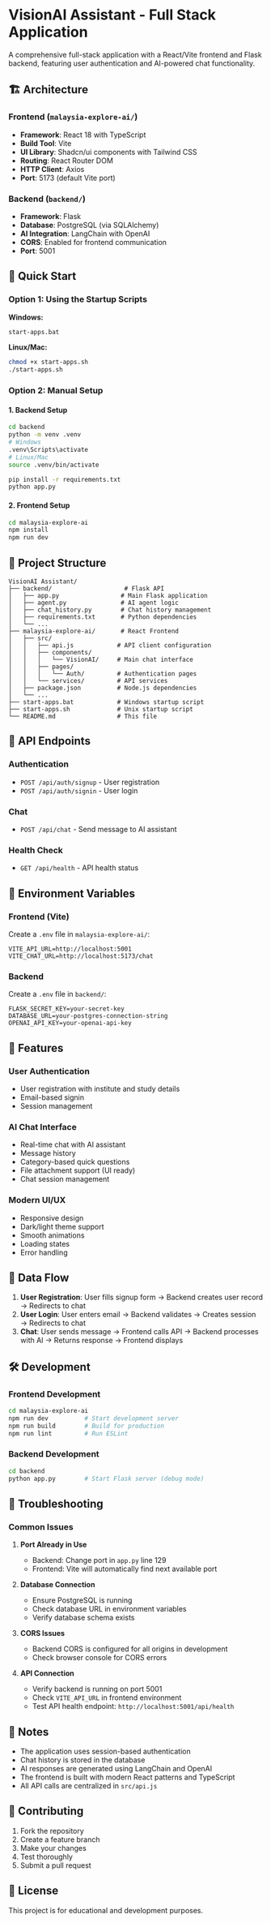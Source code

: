 # VisionAI Assistant - Full Stack Application

A comprehensive full-stack application with a React/Vite frontend and Flask backend, featuring user authentication and AI-powered chat functionality.

## 🏗️ Architecture

### Frontend (`malaysia-explore-ai/`)
- **Framework**: React 18 with TypeScript
- **Build Tool**: Vite
- **UI Library**: Shadcn/ui components with Tailwind CSS
- **Routing**: React Router DOM
- **HTTP Client**: Axios
- **Port**: 5173 (default Vite port)

### Backend (`backend/`)
- **Framework**: Flask
- **Database**: PostgreSQL (via SQLAlchemy)
- **AI Integration**: LangChain with OpenAI
- **CORS**: Enabled for frontend communication
- **Port**: 5001

## 🚀 Quick Start

### Option 1: Using the Startup Scripts

**Windows:**
```bash
start-apps.bat
```

**Linux/Mac:**
```bash
chmod +x start-apps.sh
./start-apps.sh
```

### Option 2: Manual Setup

#### 1. Backend Setup
```bash
cd backend
python -m venv .venv
# Windows
.venv\Scripts\activate
# Linux/Mac
source .venv/bin/activate

pip install -r requirements.txt
python app.py
```

#### 2. Frontend Setup
```bash
cd malaysia-explore-ai
npm install
npm run dev
```

## 📁 Project Structure

```
VisionAI Assistant/
├── backend/                    # Flask API
│   ├── app.py                 # Main Flask application
│   ├── agent.py               # AI agent logic
│   ├── chat_history.py        # Chat history management
│   ├── requirements.txt       # Python dependencies
│   └── ...
├── malaysia-explore-ai/       # React Frontend
│   ├── src/
│   │   ├── api.js            # API client configuration
│   │   ├── components/
│   │   │   └── VisionAI/     # Main chat interface
│   │   ├── pages/
│   │   │   └── Auth/         # Authentication pages
│   │   └── services/         # API services
│   ├── package.json          # Node.js dependencies
│   └── ...
├── start-apps.bat            # Windows startup script
├── start-apps.sh             # Unix startup script
└── README.md                 # This file
```

## 🔧 API Endpoints

### Authentication
- `POST /api/auth/signup` - User registration
- `POST /api/auth/signin` - User login

### Chat
- `POST /api/chat` - Send message to AI assistant

### Health Check
- `GET /api/health` - API health status

## 🔐 Environment Variables

### Frontend (Vite)
Create a `.env` file in `malaysia-explore-ai/`:
```env
VITE_API_URL=http://localhost:5001
VITE_CHAT_URL=http://localhost:5173/chat
```

### Backend
Create a `.env` file in `backend/`:
```env
FLASK_SECRET_KEY=your-secret-key
DATABASE_URL=your-postgres-connection-string
OPENAI_API_KEY=your-openai-api-key
```

## 🎯 Features

### User Authentication
- User registration with institute and study details
- Email-based signin
- Session management

### AI Chat Interface
- Real-time chat with AI assistant
- Message history
- Category-based quick questions
- File attachment support (UI ready)
- Chat session management

### Modern UI/UX
- Responsive design
- Dark/light theme support
- Smooth animations
- Loading states
- Error handling

## 🔄 Data Flow

1. **User Registration**: User fills signup form → Backend creates user record → Redirects to chat
2. **User Login**: User enters email → Backend validates → Creates session → Redirects to chat
3. **Chat**: User sends message → Frontend calls API → Backend processes with AI → Returns response → Frontend displays

## 🛠️ Development

### Frontend Development
```bash
cd malaysia-explore-ai
npm run dev          # Start development server
npm run build        # Build for production
npm run lint         # Run ESLint
```

### Backend Development
```bash
cd backend
python app.py        # Start Flask server (debug mode)
```

## 🐛 Troubleshooting

### Common Issues

1. **Port Already in Use**
   - Backend: Change port in `app.py` line 129
   - Frontend: Vite will automatically find next available port

2. **Database Connection**
   - Ensure PostgreSQL is running
   - Check database URL in environment variables
   - Verify database schema exists

3. **CORS Issues**
   - Backend CORS is configured for all origins in development
   - Check browser console for CORS errors

4. **API Connection**
   - Verify backend is running on port 5001
   - Check `VITE_API_URL` in frontend environment
   - Test API health endpoint: `http://localhost:5001/api/health`

## 📝 Notes

- The application uses session-based authentication
- Chat history is stored in the database
- AI responses are generated using LangChain and OpenAI
- The frontend is built with modern React patterns and TypeScript
- All API calls are centralized in `src/api.js`

## 🤝 Contributing

1. Fork the repository
2. Create a feature branch
3. Make your changes
4. Test thoroughly
5. Submit a pull request

## 📄 License

This project is for educational and development purposes.
